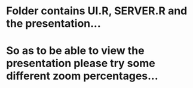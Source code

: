# Folder contains UI.R, SERVER.R and the presentation... 

# So as to be able to view the presentation please try some different zoom percentages... 
